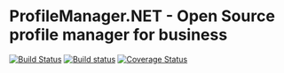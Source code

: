 # ProfileManager.NET - Open Source profile manager for business

[![Build Status](https://travis-ci.org/antifrizz52/ProfileManager.svg?branch=develop)](https://travis-ci.org/antifrizz52/ProfileManager)
[![Build status](https://ci.appveyor.com/api/projects/status/s6319tkp7qp8ibtk/branch/master?svg=true)](https://ci.appveyor.com/project/antifrizz52/profilemanager/branch/master)
[![Coverage Status](https://coveralls.io/repos/github/antifrizz52/ProfileManager/badge.svg)](https://coveralls.io/github/antifrizz52/ProfileManager)
